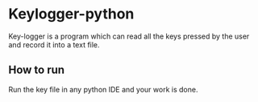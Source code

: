# Keylogger-python
Key-logger is a program which can read all the keys pressed by the user and record it into a text file.
## How to run
Run the key file in any python IDE and your work is done.
